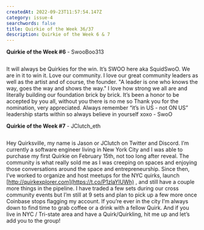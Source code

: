 ```yaml
---
createdAt: 2022-09-23T11:57:54.147Z
category: issue-4
searchwords: false
title: Quirkie of the Week 36/37
description: Quirkie of the Week 6 & 7
---
```

**Q﻿uirkie of the Week #6** - SwooBoo313

<img src="/img/image1-1-.jpeg" alt="" title="Swoo" class="wrap left vertical"/>

It will always be Quirkies for the win. It’s SWOO here aka SquidSwoO. We are in it to win it. Love our community. I love our great community leaders as well as the artist and of course, the founder. "A leader is one who knows the way, goes the way and shows the way." I love how strong we all are and literally building our foundation brick by brick. It’s been a honor to be accepted by you all, without you there is no me so Thank you for the nomination, very appreciated. Always remember “it’s in US - not ON US” leadership starts within so always believe in yourself xoxo - SwoO



**Q﻿uirkie of the Week #7** - JClutch_eth

<img src="/img/image0-4-.jpeg" alt="" title="JClutch" class="wrap right vertical"/>

Hey Quirksville, my name is Jason or JClutch on Twitter and Discord. I’m currently a software engineer living in New York City and I was able to purchase my first Quirkie on February 15th, not too long after reveal. The community is what really sold me as I was creeping on spaces and enjoying those conversations around the space and entrepreneurship. Since then, I’ve worked to organize and host meetups for the NYC quirks, launch [http://quirkexplorer.com](https://t.co/P1zlaYlUWh) , and still have a couple more things in the pipeline. I have traded a few sets during our cross community events but I’m still at 9 sets and plan to pick up a few more once Coinbase stops flagging my account. If you’re ever in the city I’m always down to find time to grab coffee or a drink with a fellow Quirk. And if you live in NYC / Tri-state area and have a Quirk/Quirkling, hit me up and let’s add you to the group!